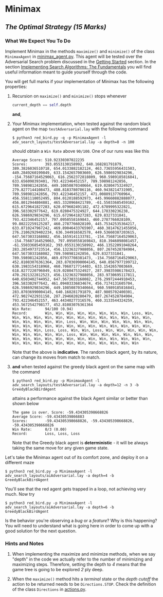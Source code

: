 # Minimax
## _The Optimal Strategy (15 Marks)_ 

### What We Expect You To Do

Implement Minimax in the methods `maximize()` and
`minimize()` of the class `MinimaxAgent` in
[minimax_agent.py](../code/minimax_agent.py). This agent will be
tested over the Adversarial Search problem discussed in the
[Getting Started](getting_started.md) section. In the section
[Implementing Search Algorithms: The Fundamentals](implementation_notes.md)
you will find useful information meant to guide yourself through the code.

You will get full marks if your implementation of Minimax has the following
properties:

1. Recursion on `maximize()` and `minimize()` stops whenever

    ```python
    current_depth == self.depth
    ```

    **and**,
2. Your Minimax implementation, when tested against the random black agent on
    the map `testAdversarial.lay` with the following command
    ```
    $ python3 red_bird.py -q -p MinimaxAgent -l adv_search_layouts/testAdversarial.lay -a depth=8 -n 100
    ```
    should obtain a `Win Rate` above `90/100`. One of our runs was like this
    ```
    Average Score: 510.92330307022235
    Scores:        393.0553130158992, 640.168281791879, 389.3826036510718, 654.0133882182124, 463.73655956431503, 449.2849260199849, 633.1542657003669, 626.5986929834296, -154.75687164529063, 616.2562372818809, 960.5989185816841, 633.656098393401, 793.422346452157, 789.598981242856, 789.598981242856, 449.10850870340664, 619.0280475324927, 279.8277144108473, 488.8183780786116, 460.9438214731905, 789.598981242856, 793.422346452157, 471.00889137760964, 456.5581110052495, 804.0120188592973, 445.99660882888077, 456.8012944804881, 465.3320968421789, -61.55033685459162, 615.6729641827283, 620.079602491182, 472.6789995322821, 396.583302977642, 619.0280475324927, 644.178330236238, 626.5986929834296, 615.6729641827283, 629.8327331841, 793.422346452157, 797.0950558169843, 460.2787766028109, 99.80222259125287, 460.2787766028109, 445.75342535364217, 633.8710247967242, 469.89046433765907, 460.38147621455056, 276.21062929402234, 636.344916582578, 449.53660387203615, 647.5673033168082, 456.1659141133781, -154.75687164529063, -154.75687164529063, 797.0950558169843, 810.3946098081457, -61.55033685459162, 393.0553130158992, 466.13522091048264, 283.2854973723514, 456.13236327988056, 807.2674528784904, 647.5673033168082, 789.598981242856, 629.8327331841, 789.598981242856, 469.07937708381473, -154.75687164529063, 452.81083076361364, 283.87036990004145, 640.8567977199712, 630.1983154318968, 460.7068717714403, 633.1542657003669, 618.8277220796049, 619.0280475324927, 287.39835986178423, 470.2921322812523, 456.13236327988056, 283.9730695117811, 640.6503402744952, 647.5673033168082, 276.29972444910453, 396.583302977642, 461.09403336834674, 456.7174131605704, 626.5986929834296, 449.10850870340664, 960.5989185816841, 283.87036990004145, 640.168281791879, 487.9805702400301, 472.9027422931158, 287.2946020280479, 807.2674528784904, 793.422346452157, 463.44340277316576, 460.3133544324259, 453.5672542798177, 452.81083076361364
    Win Rate:      94/100 (0.94)
    Record:        Win, Win, Win, Win, Win, Win, Win, Win, Loss, Win, Win, Win, Win, Win, Win, Win, Win, Win, Win, Win, Win, Win, Win, Win, Win, Win, Win, Win, Loss, Win, Win, Win, Win, Win, Win, Win, Win, Win, Win, Win, Win, Win, Win, Win, Win, Win, Win, Win, Win, Win, Win, Win, Loss, Loss, Win, Win, Loss, Win, Win, Win, Win, Win, Win, Win, Win, Win, Win, Loss, Win, Win, Win, Win, Win, Win, Win, Win, Win, Win, Win, Win, Win, Win, Win, Win, Win, Win, Win, Win, Win, Win, Win, Win, Win, Win, Win, Win, Win, Win, Win, Win
    ```
    Note that the above is **indicative**. The random black agent, by its nature, can change its moves from match to match. 

3. **and** when tested against the greedy black agent on the same map with the command
    ```
    $ python3 red_bird.py -p MinimaxAgent -l adv_search_layouts/testAdversarial.lay -a depth=12 -n 3 -b GreedyBlackBirdAgent
    ```
    attains a performance against the black Agent similar or better than shown below
    ```
    The game is over. Score: -59.434305398668826
    Average Score: -59.43430539866883
    Scores:        -59.434305398668826, -59.434305398668826, -59.434305398668826
    Win Rate:      0/3 (0.00)
    Record:        Loss, Loss, Loss
    ```
    Note that the Greedy black agent is **deterministic** - it will be always taking the same move for 
    any given game state.

Let's take the Minimax agent out of its comfort zone, and deploy it on a different
maze
```
$ python3 red_bird.py -p MinimaxAgent -l adv_search_layouts/aiAdversarial.lay -a depth=4 -b GreedyBlackBirdAgent
```
You'll see that the red agent gets trapped in a loop, not achieving very much. Now try
```
$ python3 red_bird.py -p MinimaxAgent -l adv_search_layouts/aiAdversarial.lay -a depth=6 -b GreedyBlackBirdAgent
```
Is the behavior you're observing a *bug* or a *feature*? Why is this happening? You will need to understand
what is going here in order to come up with a good solution for the next question.

### Hints and Notes

1. When implementing the maximize and minimize methods, when we say "depth" in
the code we actually refer to the number of minimizing and maximizing steps.
Therefore, setting the depth to _4_ means that the game tree is going to be
explored _2_ ply deep.

2. When the `maximize()` method hits a *terminal* state or the *depth cutoff*
the action to be returned needs to be `Directions.STOP`. Check the definition of
the class `Directions` in [actions.py](../code/actions.py).
